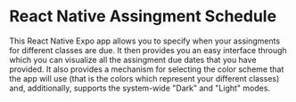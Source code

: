 # React Native Assingment Schedule

This React Native Expo app allows you to specify when your assingments for different classes are due. It then provides you an easy interface through which you can visualize all the assingment due dates that you have provided. It also provides a mechanism for selecting the color scheme that the app will use (that is the colors which represent your different classes) and, additionally, supports the system-wide "Dark" and "Light" modes.

